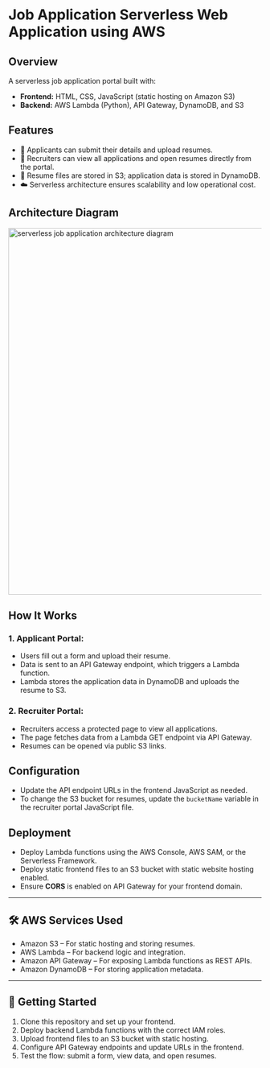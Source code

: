 # Job Application Serverless Web Application using AWS

## Overview

A serverless job application portal built with:

- **Frontend:** HTML, CSS, JavaScript (static hosting on Amazon S3)
- **Backend:** AWS Lambda (Python), API Gateway, DynamoDB, and S3

## Features

- 📝 Applicants can submit their details and upload resumes.
- 👀 Recruiters can view all applications and open resumes directly from the portal.
- 📁 Resume files are stored in S3; application data is stored in DynamoDB.
- ☁️ Serverless architecture ensures scalability and low operational cost.

## Architecture Diagram

<img width="1255" height="729" alt="serverless job application architecture diagram" src="https://github.com/user-attachments/assets/1b586e4b-caf4-4721-b72c-0d6840a823f9" />



## How It Works

### 1. Applicant Portal:
- Users fill out a form and upload their resume.
- Data is sent to an API Gateway endpoint, which triggers a Lambda function.
- Lambda stores the application data in DynamoDB and uploads the resume to S3.

### 2. Recruiter Portal:
- Recruiters access a protected page to view all applications.
- The page fetches data from a Lambda GET endpoint via API Gateway.
- Resumes can be opened via public S3 links.

## Configuration

- Update the API endpoint URLs in the frontend JavaScript as needed.
- To change the S3 bucket for resumes, update the `bucketName` variable in the recruiter portal JavaScript file.

## Deployment

- Deploy Lambda functions using the AWS Console, AWS SAM, or the Serverless Framework.
- Deploy static frontend files to an S3 bucket with static website hosting enabled.
- Ensure **CORS** is enabled on API Gateway for your frontend domain.

---

## 🛠 AWS Services Used

- Amazon S3 – For static hosting and storing resumes.
- AWS Lambda – For backend logic and integration.
- Amazon API Gateway – For exposing Lambda functions as REST APIs.
- Amazon DynamoDB – For storing application metadata.

---

## 🚀 Getting Started

1. Clone this repository and set up your frontend.
2. Deploy backend Lambda functions with the correct IAM roles.
3. Upload frontend files to an S3 bucket with static hosting.
4. Configure API Gateway endpoints and update URLs in the frontend.
5. Test the flow: submit a form, view data, and open resumes.
